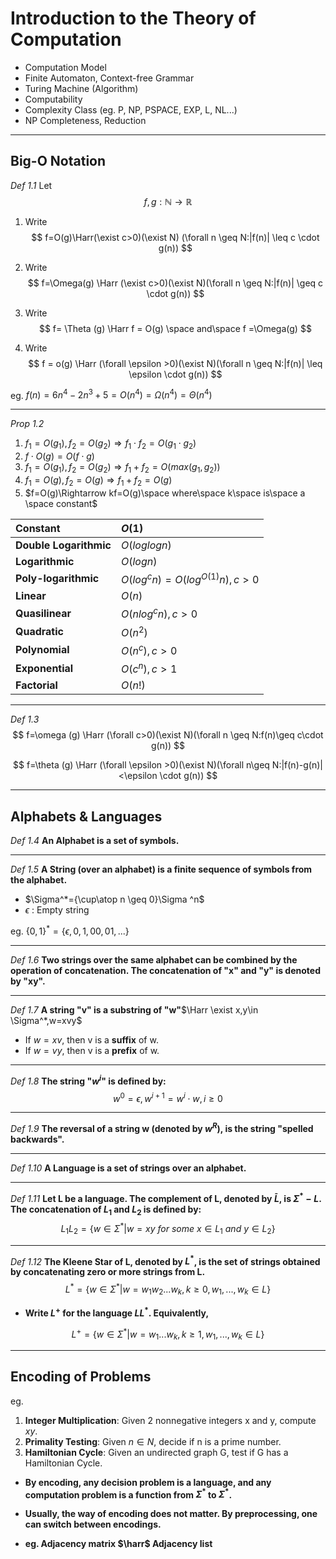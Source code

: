 # Introduction to the Theory of Computation

- Computation Model
- Finite Automaton, Context-free Grammar
- Turing Machine (Algorithm)
- Computability
- Complexity Class (eg. P, NP, PSPACE, EXP, L, NL...)
- NP Completeness, Reduction

***

## Big-O Notation

*Def 1.1* Let
$$
f, g:\mathbb{N}\rightarrow\mathbb{R}
$$

1. Write
   $$
   f=O(g)\Harr(\exist c>0)(\exist N) (\forall n \geq N:|f(n)| \leq c \cdot g(n))
   $$

2. Write
   $$
   f=\Omega(g) \Harr (\exist c>0)(\exist N)(\forall n \geq N:|f(n)| \geq c \cdot g(n))
   $$

3. Write
   $$
   f= \Theta (g) \Harr f = O(g) \space and\space f =\Omega(g)
   $$

4. Write
   $$
   f = o(g) \Harr (\forall \epsilon >0)(\exist N)(\forall n \geq N:|f(n)| \leq \epsilon \cdot g(n))
   $$



eg.  $f(n)=6n^4-2n^3+5 =O(n^4)= \Omega (n^4)=\Theta (n^4)$​

***

*Prop 1.2*

1. $f_1=O(g_1), f_2=O(g_2)\Rightarrow f_1\cdot f_2=O(g_1\cdot g_2)$
2. $f\cdot O(g)=O(f\cdot g)$
3. $f_1=O(g_1),f_2=O(g_2)\Rightarrow f_1+f_2=O(max(g_1,g_2))$
4. $f_1=O(g),f_2=O(g)\Rightarrow f_1+f_2=O(g)$
5. $f=O(g)\Rightarrow kf=O(g)\space where\space k\space is\space a \space constant$



| Constant               | $O(1)$                         |
| :--------------------- | :----------------------------- |
| **Double Logarithmic** | $O(loglogn)$                   |
| **Logarithmic**        | $O(logn)$                      |
| **Poly-logarithmic**   | $O(log^cn)=O(log^{O(1)}n),c>0$ |
| **Linear**             | $O(n)$                         |
| **Quasilinear**        | $O(nlog^cn),c>0$               |
| **Quadratic**          | $O(n^2)$                       |
| **Polynomial**         | $O(n^c),c>0$                   |
| **Exponential**        | $O(c^n),c>1$                   |
| **Factorial**          | $O(n!)$                        |

***

*Def 1.3* 
$$
f=\omega (g) \Harr (\forall c>0)(\exist N)(\forall n \geq N:f(n)\geq c\cdot g(n))
$$

$$
f=\theta (g) \Harr (\forall \epsilon >0)(\exist N)(\forall n\geq N:|f(n)-g(n)|<\epsilon \cdot g(n))
$$

***

## Alphabets & Languages

*Def 1.4* **An Alphabet is a set of symbols.**

***

*Def 1.5* **A String (over an alphabet) is a finite sequence of symbols from the alphabet.**

- $\Sigma^*={\cup\atop n \geq 0}\Sigma ^n$
- $\epsilon$ : Empty string

eg. $\{0,1\}^*=\{\epsilon ,0,1,00,01,...\}$​

***

*Def 1.6* **Two strings over the same alphabet can be combined by the operation of concatenation. The concatenation of "x" and "y" is denoted by "xy".**

***

*Def 1.7* **A string "v" is a substring of "w"**$\Harr \exist x,y\in \Sigma^*,w=xvy$

- If $w=xv$, then v is a **suffix** of w.
- If $w=vy$​, then v is a **prefix** of w.

***

*Def 1.8* **The string "$w^i$" is defined by:**
$$
w^0=\epsilon, w^{i+1}=w^i\cdot w,i\geq 0
$$
***

*Def 1.9* **The reversal of a string w (denoted by $w^R$​), is the string "spelled backwards".**

***

*Def 1.10* **A Language is a set of strings over an alphabet.**

***

*Def 1.11* **Let L be a language. The complement of L, denoted by $\bar L$, is $\Sigma ^* -L$. The concatenation of $L_1$ and $L_2$ is defined by:** 
$$
L_1L_2=\{w\in \Sigma^*|w=xy\ for\ some\ x\in L_1 \ and\ y\in L_2\}
$$
***

*Def 1.12* **The Kleene Star of L, denoted by $L^*$, is the set of strings obtained by concatenating zero or more strings from L.**
$$
L^*=\{w\in \Sigma^*|w=w_1w_2...w_k,k\geq 0,w_1,...,w_k\in L\}
$$

- **Write $L^+$ for the language $LL^*$. Equivalently,**

$$
L^+=\{w\in \Sigma^*|w=w_1...w_k,k\geq1,w_1,...,w_k\in L\}
$$

***

## Encoding of Problems

eg.

1. **Integer Multiplication**: Given 2 nonnegative integers x and y, compute $xy$.
2. **Primality Testing**: Given $n\in N$, decide if n is a prime number.
3. **Hamiltonian Cycle**: Given an undirected graph G, test if G has a Hamiltonian Cycle.

- **By encoding, any decision problem is a language, and any computation problem is a function from $\Sigma^*$ to $\Sigma^*$.**

- **Usually, the way of encoding does not matter. By preprocessing, one can switch between encodings.**
- **eg. Adjacency matrix $\harr$ Adjacency list**



